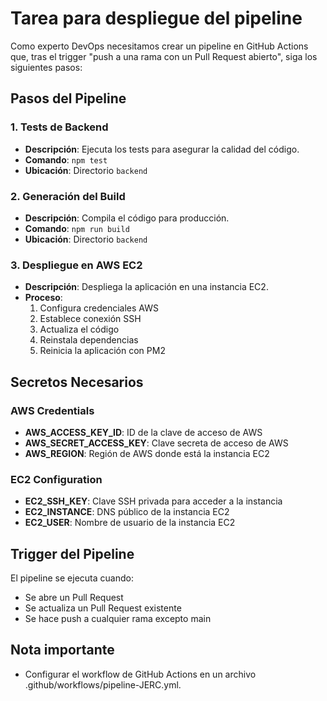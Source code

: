 # Tarea para despliegue del pipeline

Como experto DevOps necesitamos crear un pipeline en GitHub Actions que, tras el trigger "push a una rama con un Pull Request abierto", siga los siguientes pasos:

## Pasos del Pipeline

### 1. Tests de Backend
- **Descripción**: Ejecuta los tests para asegurar la calidad del código.
- **Comando**: `npm test`
- **Ubicación**: Directorio `backend`

### 2. Generación del Build
- **Descripción**: Compila el código para producción.
- **Comando**: `npm run build`
- **Ubicación**: Directorio `backend`

### 3. Despliegue en AWS EC2
- **Descripción**: Despliega la aplicación en una instancia EC2.
- **Proceso**:
  1. Configura credenciales AWS
  2. Establece conexión SSH
  3. Actualiza el código
  4. Reinstala dependencias
  5. Reinicia la aplicación con PM2

## Secretos Necesarios

### AWS Credentials
- **AWS_ACCESS_KEY_ID**: ID de la clave de acceso de AWS
- **AWS_SECRET_ACCESS_KEY**: Clave secreta de acceso de AWS
- **AWS_REGION**: Región de AWS donde está la instancia EC2

### EC2 Configuration
- **EC2_SSH_KEY**: Clave SSH privada para acceder a la instancia
- **EC2_INSTANCE**: DNS público de la instancia EC2
- **EC2_USER**: Nombre de usuario de la instancia EC2

## Trigger del Pipeline
El pipeline se ejecuta cuando:
- Se abre un Pull Request
- Se actualiza un Pull Request existente
- Se hace push a cualquier rama excepto main

## Nota importante

- Configurar el workflow de GitHub Actions en un archivo .github/workflows/pipeline-JERC.yml.

